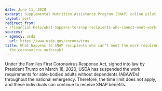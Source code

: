 ```yaml
---
date: June 11, 2020
excerpt: Supplemental Nutrition Assistance Program (SNAP) online pilot
layout: post
redirect_from:
- /financial-help/what-happens-to-snap-recipients-who-cannot-meet-work-requirements-due-to-covid19/
sources:
- agency: usda
  url: https://www.usda.gov/coronavirus
title: What happens to SNAP recipients who can’t meet the work requirements due to
  the coronavirus outbreak?
---
```


Under the Families First Coronavirus Response Act, signed into law by President Trump on March 18, 2020, USDA has suspended the work requirements for able-bodied adults without dependents (ABAWDs) throughout the national emergency. Therefore, the time limit does not apply, and these individuals can continue to receive SNAP benefits.